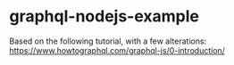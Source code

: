 # graphql-nodejs-example

Based on the following tutorial, with a few alterations: https://www.howtographql.com/graphql-js/0-introduction/
